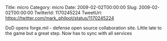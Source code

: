 Title: micro
Category: micro
Date: 2009-02-02T00:00:00
Slug: 2009-02-02T00:00:00
TwitterId: 1170245224
TweetUrl: https://twitter.com/mark_philpot/status/1170245224

DoD opens forge.mil - defense open source collaboration site. Little late to the game but a great step. Now has to sync with all services